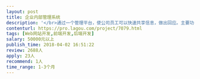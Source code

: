 ```yaml
---                
layout: post       
title: 企业内部管理系统           
description: '</br>通过一个管理平台，使公司员工可以快速共享信息，做出回应。主要功能包括：</br></br>1. 通过微信发布企业内部管理信息（类似于一个帖子，可以上传图片）。</br>2. 发布的信息，可以在网页端的实时看板上实时显示。实时看板内，不同类型的信息的位置排布以及大小可以拖拽调节变化。</br>3. 管理信息在发布时可设置责任人，责任人能够对信息进行回应或处理。</br>4. 积累的管理信息有报表展示可以导出。</br>5. 系统管理：可设置群组，角色，信息类型等内容。</br></br>最好基于node.js+mongodb完成。</br>'     
contenturl: https://pro.lagou.com/project/7079.html      
tags: [Web网站开发,前端开发,后端开发]            
salary: 50000元以上          
publish_time: 2018-04-02 16:51:22         
review: 2688人                   
apply: 23人                   
recommend: 1人                   
time_range: 1-3个月              
---                 
```

